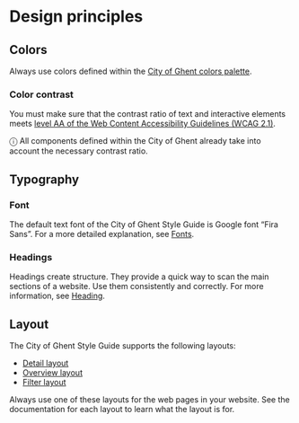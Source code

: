 # Design principles

## Colors

Always use colors defined within the <a href="{{path '../components/detail/colors'}}">City of Ghent colors palette</a>.

### Color contrast

You must make sure that the contrast ratio of text and interactive elements meets [level AA of the Web Content Accessibility Guidelines (WCAG 2.1)](https://www.w3.org/TR/WCAG21/#contrast-minimum).

ⓘ All components defined within the City of Ghent already take into account the necessary contrast ratio.

## Typography

### Font

The default text font of the City of Ghent Style Guide is Google font “Fira Sans”. For a more detailed explanation, see <a href="{{path '../components/detail/fonts'}}">Fonts</a>.

### Headings

Headings create structure. They provide a quick way to scan the main sections of a website. Use them consistently and correctly. For more information, see <a href="{{path '../components/detail/heading'}}">Heading</a>.

## Layout

The City of Ghent Style Guide supports the following layouts:

* <a href="{{path '../components/detail/detail-layout'}}">Detail layout</a>
* <a href="{{path '../components/detail/overview'}}">Overview layout</a>
* <a href="{{path '../components/detail/filter-layout'}}">Filter layout</a>

Always use one of these layouts for the web pages in your website. See the documentation for each layout to learn what the layout is for.